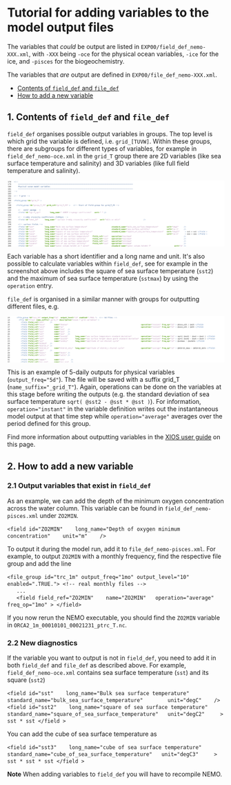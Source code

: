 # Tutorial for adding variables to the model output files

The variables that *could* be output are listed in `EXP00/field_def_nemo-XXX.xml`, with `-XXX` being `-oce` for the physical ocean variables, `-ice` for the ice, and `-pisces` for the biogeochemistry. 

The variables that *are* output are defined in `EXP00/file_def_nemo-XXX.xml`. 

* [Contents of `field_def` and `file_def`](#field_and_file)
* [How to add a new variable](#add_variable)

## <a name="field_and_file"></a> 1. Contents of `field_def` and `file_def`

`field_def` organises possible output variables in groups. The top level is which grid the variable is defined, i.e. `grid_[TUVW]`. Within these groups, there are subgroups for different types of variables, for example in `field_def_nemo-oce.xml` in the `grid_T` group there are 2D variables (like sea surface temperature and salinity) and 3D variables (like full field temperature and salinity). 

<img src="images/screenshot_field_def.png" align="center" > 

Each variable has a short identifier and a long name and unit. It's also possible to calculate variables within `field_def`, see for example in the screenshot above includes the square of sea surface temperature (`sst2`) and the maximum of sea surface temperature (`sstmax`) by using the `operation` entry.

`file_def` is organised in a similar manner with groups for outputting different files, e.g.

<img src="images/screenshot_file_def.png" align="center" > 

This is an example of 5-daily outputs for physical variables (`output_freq="5d"`). The file will be saved with a suffix grid_T (`name_suffix="_grid_T"`). Again, operations can be done on the variables at this stage before writing the outputs (e.g. the standard deviation of sea surface temperature `sqrt( @sst2 - @sst * @sst )`). For information, `operation="instant"` in the variable definition writes out the instantaneous model output at that time step while `operation="average"` averages over the period defined for this group.

Find more information about outputting variables in the [XIOS user guide](https://forge.ipsl.fr/ioserver) on this page.

## <a name="add_variable"></a> 2. How to add a new variable 

### 2.1 Output variables that exist in `field_def`
As an example, we can add the depth of the minimum oxygen concentration across the water column. This variable can be found in `field_def_nemo-pisces.xml` under `ZO2MIN`. 
```
<field id="ZO2MIN"    long_name="Depth of oxygen minimum concentration"    unit="m"    />
```
To output it during the model run, add it to `file_def_nemo-pisces.xml`. For example, to output `ZO2MIN` with a monthly frequency, find the respective file group and add the line
```
<file_group id="trc_1m" output_freq="1mo" output_level="10" enabled=".TRUE."> <!-- real monthly files -->
   ...
   <field field_ref="ZO2MIN"    name="ZO2MIN"   operation="average" freq_op="1mo" > </field>
```
If you now rerun the NEMO executable, you should find the `ZO2MIN` variable in `ORCA2_1m_00010101_00021231_ptrc_T.nc`. 

### 2.2 New diagnostics
If the variable you want to output is not in `field_def`, you need to add it in both `field_def` and `file_def` as described above. For example, `field_def_nemo-oce.xml` contains sea surface temperature (`sst`) and its square (`sst2`)
```
<field id="sst"    long_name="Bulk sea surface temperature"    standard_name="bulk_sea_surface_temperature"        unit="degC"    />
<field id="sst2"    long_name="square of sea surface temperature"  standard_name="square_of_sea_surface_temperature"   unit="degC2"     > sst * sst </field >
```
You can add the cube of sea surface temperature as 
```
<field id="sst3"    long_name="cube of sea surface temperature"  standard_name="cube_of_sea_surface_temperature"   unit="degC3"     > sst * sst * sst </field >
```
 
**Note** When adding variables to `field_def` you will have to recompile NEMO.






